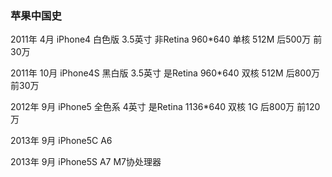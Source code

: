 ### 苹果中国史

2011年 4月  iPhone4 白色版  3.5英寸 非Retina 960*640 单核 512M 后500万 前30万 

2011年 10月 iPhone4S 黑白版 3.5英寸 是Retina 960*640 双核 512M 后800万
前30万

2012年 9月  iPhone5  全色系 4英寸 是Retina 1136*640 双核 1G 后800万 前120万

2013年 9月  iPhone5C A6

2013年 9月  iPhone5S A7 M7协处理器 